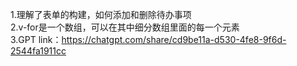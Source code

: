 1.理解了表单的构建，如何添加和删除待办事项<br>
2.v-for是一个数组，可以在其中细分数组里面的每一个元素<br>
3.GPT link：https://chatgpt.com/share/cd9be11a-d530-4fe8-9f6d-2544fa1911cc
